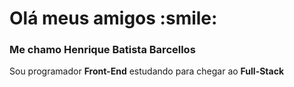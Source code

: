 
<!--
**henriquebbarcellos/henriquebbarcellos** is a ✨ _special_ ✨ repository because its `README.md` (this file) appears on your GitHub profile.
### Hi there 👋

Here are some ideas to get you started:

- 🔭 I’m currently working on ...
- 🌱 I’m currently learning ...
- 👯 I’m looking to collaborate on ...
- 🤔 I’m looking for help with ...
- 💬 Ask me about ...
- 📫 How to reach me: ...
- 😄 Pronouns: ...
- ⚡ Fun fact: ...
-->

<h1>Olá meus amigos :smile:</h1>
 <h3>Me chamo Henrique Batista Barcellos</h3>
 
 Sou programador <b>Front-End</b> estudando para chegar ao <b>Full-Stack</b> 
